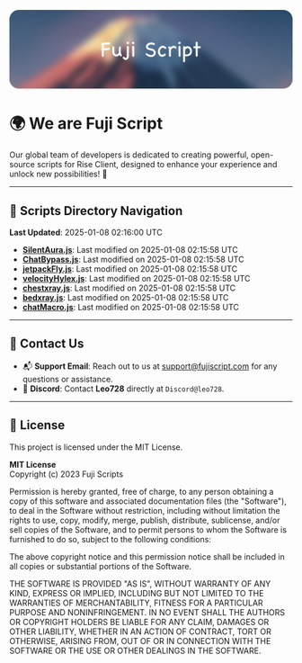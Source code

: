 ![Banner](.github/b.webp)

# 🌍 **We are Fuji Script**

Our global team of developers is dedicated to creating powerful, open-source scripts for Rise Client, designed to enhance your experience and unlock new possibilities! 🌟

---
<!-- SCRIPTS_NAVIGATION_START -->
## 📂 **Scripts Directory Navigation**

**Last Updated**: 2025-01-08 02:16:00 UTC

- **[SilentAura.js](scripts/SilentAura.js)**: Last modified on 2025-01-08 02:15:58 UTC
- **[ChatBypass.js](scripts/ChatBypass.js)**: Last modified on 2025-01-08 02:15:58 UTC
- **[jetpackFly.js](scripts/jetpackFly.js)**: Last modified on 2025-01-08 02:15:58 UTC
- **[velocityHylex.js](scripts/velocityHylex.js)**: Last modified on 2025-01-08 02:15:58 UTC
- **[chestxray.js](scripts/chestxray.js)**: Last modified on 2025-01-08 02:15:58 UTC
- **[bedxray.js](scripts/bedxray.js)**: Last modified on 2025-01-08 02:15:58 UTC
- **[chatMacro.js](scripts/chatMacro.js)**: Last modified on 2025-01-08 02:15:58 UTC

<!-- SCRIPTS_NAVIGATION_END -->

---

## 💬 **Contact Us**  
- 📬 **Support Email**: Reach out to us at [support@fujiscript.com](mailto:support@fujiscript.com) for any questions or assistance.  
- 💬 **Discord**: Contact **Leo728** directly at `Discord@leo728`.

---

## 📜 **License**

This project is licensed under the MIT License.  

**MIT License**  
Copyright (c) 2023 Fuji Scripts  

Permission is hereby granted, free of charge, to any person obtaining a copy of this software and associated documentation files (the "Software"), to deal in the Software without restriction, including without limitation the rights to use, copy, modify, merge, publish, distribute, sublicense, and/or sell copies of the Software, and to permit persons to whom the Software is furnished to do so, subject to the following conditions:  

The above copyright notice and this permission notice shall be included in all copies or substantial portions of the Software.  

THE SOFTWARE IS PROVIDED "AS IS", WITHOUT WARRANTY OF ANY KIND, EXPRESS OR IMPLIED, INCLUDING BUT NOT LIMITED TO THE WARRANTIES OF MERCHANTABILITY, FITNESS FOR A PARTICULAR PURPOSE AND NONINFRINGEMENT. IN NO EVENT SHALL THE AUTHORS OR COPYRIGHT HOLDERS BE LIABLE FOR ANY CLAIM, DAMAGES OR OTHER LIABILITY, WHETHER IN AN ACTION OF CONTRACT, TORT OR OTHERWISE, ARISING FROM, OUT OF OR IN CONNECTION WITH THE SOFTWARE OR THE USE OR OTHER DEALINGS IN THE SOFTWARE.  
